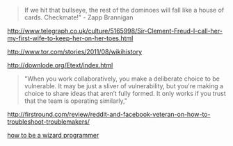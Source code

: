 > If we hit that bullseye, the rest of the dominoes will fall like a house of
> cards. Checkmate!" - Zapp Brannigan

http://www.telegraph.co.uk/culture/5165998/Sir-Clement-Freud-I-call-her-my-first-wife-to-keep-her-on-her-toes.html

http://www.tor.com/stories/2011/08/wikihistory

http://downlode.org/Etext/index.html

> "When you work collaboratively, you make a deliberate choice to be vulnerable. It may be just a sliver of vulnerability, but you're making a choice to share ideas that aren’t fully formed. It only works if you trust that the team is operating similarly,"

http://firstround.com/review/reddit-and-facebook-veteran-on-how-to-troubleshoot-troublemakers/

[how to be a wizard programmer](https://twitter.com/b0rk/status/755020037979856896)
